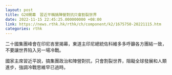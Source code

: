 ```yaml
---
layout: post
title: G20開幕　習近平稱搞陣營對抗只會割裂世界
date: 2022-11-15 22:45:25.000000000 +08:00
link: https://news.rthk.hk/rthk/ch/component/k2/1675750-20221115.htm
categories: rthk
---
```


二十國集團峰會在印尼峇里揭幕，東道主印尼總統佐科維多多呼籲各方團結一致，不要讓世界陷入另一場冷戰。

國家主席習近平說，搞集團政治和陣營對抗，只會割裂世界，阻礙全球發展和人類進步，強調冷戰思維早已過時。
